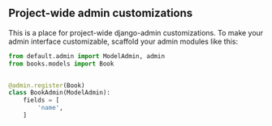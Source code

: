## Project-wide admin customizations

This is a place for project-wide django-admin customizations. To make your admin interface customizable, scaffold your admin modules like this:

```python
from default.admin import ModelAdmin, admin
from books.models import Book


@admin.register(Book)
class BookAdmin(ModelAdmin):
    fields = [
        'name',
    ]
```
